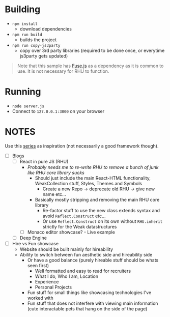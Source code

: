 # Building
- `npm install`
    - download dependencies
- `npm run build`
    - builds the project
- `npm run copy-js3party`
    - copy over 3rd party libraries (required to be done once, or everytime js3party gets updated)
    
> Note that this sample has [Fuse.js](https://www.fusejs.io/) as a dependency as it is common to use. It is not necessary for RHU to function.

# Running
- `node server.js`
- Connect to `127.0.0.1:3000` on your browser

# NOTES
Use this [series](https://youtu.be/8fTFEtekJno?si=1QiJVHbsBUjzwGb7) as inspiration (not necessarily a good framework though).
- [ ] Blogs
    - [ ] React in pure JS (RHU)
        - *Probably needs me to re-write RHU to remove a bunch of junk like RHU core library sucks*
            - Should just include the main React-HTML functionality, WeakCollection stuff, Styles, Themes and Symbols
                - Create a new Repo -> deprecate old RHU -> give new name etc...
            - Basically mostly stripping and removing the main RHU core library
                - Re-factor stuff to use the new class extends syntax and avoid `Reflect.Construct` etc...
                - Or use `Reflect.Construct` on its own without `RHU.inherit` strictly for the Weak datastructures
        - [ ] Monaco editor showcase? - Live example
    - [ ] Deep Engine
- [ ] Hire vs Fun showcase
    - Website should be built mainly for hireability
    - Ability to switch between fun aesthetic side and hireability side
        - Or have a good balance (purely hireable stuff should be whats seen first)
            - Well formatted and easy to read for recruiters
            - What I do, Who I am, Location
            - Experience
            - Personal Projects
        - Fun stuff for small things like showcasing technologies I've worked with
        - Fun stuff that does not interfere with viewing main information (cute interactable pets that hang on the side of the page)